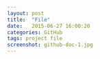 ```yaml
---
layout: post
title:  "File"
date:   2015-06-27 16:00:20
categories: GitHub
tags: project file 
screenshot: github-doc-1.jpg
---
```

